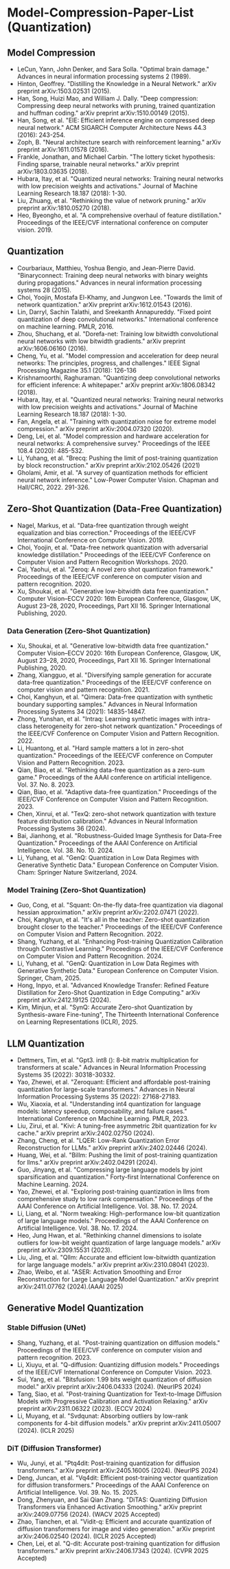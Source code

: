 # Model-Compression-Paper-List (Quantization) 

## Model Compression
- LeCun, Yann, John Denker, and Sara Solla. "Optimal brain damage." Advances in neural information processing systems 2 (1989).
- Hinton, Geoffrey. "Distilling the Knowledge in a Neural Network." arXiv preprint arXiv:1503.02531 (2015).
- Han, Song, Huizi Mao, and William J. Dally. "Deep compression: Compressing deep neural networks with pruning, trained quantization and huffman coding." arXiv preprint arXiv:1510.00149 (2015).
- Han, Song, et al. "EIE: Efficient inference engine on compressed deep neural network." ACM SIGARCH Computer Architecture News 44.3 (2016): 243-254.
- Zoph, B. "Neural architecture search with reinforcement learning." arXiv preprint arXiv:1611.01578 (2016).
- Frankle, Jonathan, and Michael Carbin. "The lottery ticket hypothesis: Finding sparse, trainable neural networks." arXiv preprint arXiv:1803.03635 (2018).
- Hubara, Itay, et al. "Quantized neural networks: Training neural networks with low precision weights and activations." Journal of Machine Learning Research 18.187 (2018): 1-30.
- Liu, Zhuang, et al. "Rethinking the value of network pruning." arXiv preprint arXiv:1810.05270 (2018). 
- Heo, Byeongho, et al. "A comprehensive overhaul of feature distillation." Proceedings of the IEEE/CVF international conference on computer vision. 2019.


## Quantization
- Courbariaux, Matthieu, Yoshua Bengio, and Jean-Pierre David. "Binaryconnect: Training deep neural networks with binary weights during propagations." Advances in neural information processing systems 28 (2015).
- Choi, Yoojin, Mostafa El-Khamy, and Jungwon Lee. "Towards the limit of network quantization." arXiv preprint arXiv:1612.01543 (2016).
- Lin, Darryl, Sachin Talathi, and Sreekanth Annapureddy. "Fixed point quantization of deep convolutional networks." International conference on machine learning. PMLR, 2016.
- Zhou, Shuchang, et al. "Dorefa-net: Training low bitwidth convolutional neural networks with low bitwidth gradients." arXiv preprint arXiv:1606.06160 (2016).
- Cheng, Yu, et al. "Model compression and acceleration for deep neural networks: The principles, progress, and challenges." IEEE Signal Processing Magazine 35.1 (2018): 126-136
- Krishnamoorthi, Raghuraman. "Quantizing deep convolutional networks for efficient inference: A whitepaper." arXiv preprint arXiv:1806.08342 (2018).
- Hubara, Itay, et al. "Quantized neural networks: Training neural networks with low precision weights and activations." Journal of Machine Learning Research 18.187 (2018): 1-30.
- Fan, Angela, et al. "Training with quantization noise for extreme model compression." arXiv preprint arXiv:2004.07320 (2020).
- Deng, Lei, et al. "Model compression and hardware acceleration for neural networks: A comprehensive survey." Proceedings of the IEEE 108.4 (2020): 485-532. 
- Li, Yuhang, et al. "Brecq: Pushing the limit of post-training quantization by block reconstruction." arXiv preprint arXiv:2102.05426 (2021)
- Gholami, Amir, et al. "A survey of quantization methods for efficient neural network inference." Low-Power Computer Vision. Chapman and Hall/CRC, 2022. 291-326.


## Zero-Shot Quantization (Data-Free Quantization)
- Nagel, Markus, et al. "Data-free quantization through weight equalization and bias correction." Proceedings of the IEEE/CVF International Conference on Computer Vision. 2019.
- Choi, Yoojin, et al. "Data-free network quantization with adversarial knowledge distillation." Proceedings of the IEEE/CVF Conference on Computer Vision and Pattern Recognition Workshops. 2020.
- Cai, Yaohui, et al. "Zeroq: A novel zero shot quantization framework." Proceedings of the IEEE/CVF conference on computer vision and pattern recognition. 2020.
- Xu, Shoukai, et al. "Generative low-bitwidth data free quantization." Computer Vision–ECCV 2020: 16th European Conference, Glasgow, UK, August 23–28, 2020, Proceedings, Part XII 16. Springer International Publishing, 2020.

### Data Generation (Zero-Shot Quantization)
- Xu, Shoukai, et al. "Generative low-bitwidth data free quantization." Computer Vision–ECCV 2020: 16th European Conference, Glasgow, UK, August 23–28, 2020, Proceedings, Part XII 16. Springer International Publishing, 2020.
- Zhang, Xiangguo, et al. "Diversifying sample generation for accurate data-free quantization." Proceedings of the IEEE/CVF conference on computer vision and pattern recognition. 2021.
- Choi, Kanghyun, et al. "Qimera: Data-free quantization with synthetic boundary supporting samples." Advances in Neural Information Processing Systems 34 (2021): 14835-14847.
- Zhong, Yunshan, et al. "Intraq: Learning synthetic images with intra-class heterogeneity for zero-shot network quantization." Proceedings of the IEEE/CVF Conference on Computer Vision and Pattern Recognition. 2022.
- Li, Huantong, et al. "Hard sample matters a lot in zero-shot quantization." Proceedings of the IEEE/CVF conference on Computer Vision and Pattern Recognition. 2023.
- Qian, Biao, et al. "Rethinking data-free quantization as a zero-sum game." Proceedings of the AAAI conference on artificial intelligence. Vol. 37. No. 8. 2023.
- Qian, Biao, et al. "Adaptive data-free quantization." Proceedings of the IEEE/CVF Conference on Computer Vision and Pattern Recognition. 2023.
- Chen, Xinrui, et al. "TexQ: zero-shot network quantization with texture feature distribution calibration." Advances in Neural Information Processing Systems 36 (2024).
- Bai, Jianhong, et al. "Robustness-Guided Image Synthesis for Data-Free Quantization." Proceedings of the AAAI Conference on Artificial Intelligence. Vol. 38. No. 10. 2024.
- Li, Yuhang, et al. "GenQ: Quantization in Low Data Regimes with Generative Synthetic Data." European Conference on Computer Vision. Cham: Springer Nature Switzerland, 2024.


### Model Training (Zero-Shot Quantization)
- Guo, Cong, et al. "Squant: On-the-fly data-free quantization via diagonal hessian approximation." arXiv preprint arXiv:2202.07471 (2022).
- Choi, Kanghyun, et al. "It's all in the teacher: Zero-shot quantization brought closer to the teacher." Proceedings of the IEEE/CVF Conference on Computer Vision and Pattern Recognition. 2022.
- Shang, Yuzhang, et al. "Enhancing Post-training Quantization Calibration through Contrastive Learning." Proceedings of the IEEE/CVF Conference on Computer Vision and Pattern Recognition. 2024.
- Li, Yuhang, et al. "GenQ: Quantization in Low Data Regimes with Generative Synthetic Data." European Conference on Computer Vision. Springer, Cham, 2025.
- Hong, Inpyo, et al. "Advanced Knowledge Transfer: Refined Feature Distillation for Zero-Shot Quantization in Edge Computing." arXiv preprint arXiv:2412.19125 (2024).
- Kim, Minjun, et al. "SynQ: Accurate Zero-shot Quantization by Synthesis-aware Fine-tuning", The Thirteenth International Conference on Learning Representations (ICLR), 2025.



## LLM Quantization
- Dettmers, Tim, et al. "Gpt3. int8 (): 8-bit matrix multiplication for transformers at scale." Advances in Neural Information Processing Systems 35 (2022): 30318-30332.
- Yao, Zhewei, et al. "Zeroquant: Efficient and affordable post-training quantization for large-scale transformers." Advances in Neural Information Processing Systems 35 (2022): 27168-27183.
- Wu, Xiaoxia, et al. "Understanding int4 quantization for language models: latency speedup, composability, and failure cases." International Conference on Machine Learning. PMLR, 2023.
- Liu, Zirui, et al. "Kivi: A tuning-free asymmetric 2bit quantization for kv cache." arXiv preprint arXiv:2402.02750 (2024).
- Zhang, Cheng, et al. "LQER: Low-Rank Quantization Error Reconstruction for LLMs." arXiv preprint arXiv:2402.02446 (2024).
- Huang, Wei, et al. "Billm: Pushing the limit of post-training quantization for llms." arXiv preprint arXiv:2402.04291 (2024).
- Guo, Jinyang, et al. "Compressing large language models by joint sparsification and quantization." Forty-first International Conference on Machine Learning. 2024.
- Yao, Zhewei, et al. "Exploring post-training quantization in llms from comprehensive study to low rank compensation." Proceedings of the AAAI Conference on Artificial Intelligence. Vol. 38. No. 17. 2024.
- Li, Liang, et al. "Norm tweaking: High-performance low-bit quantization of large language models." Proceedings of the AAAI Conference on Artificial Intelligence. Vol. 38. No. 17. 2024.
- Heo, Jung Hwan, et al. "Rethinking channel dimensions to isolate outliers for low-bit weight quantization of large language models." arXiv preprint arXiv:2309.15531 (2023).
- Liu, Jing, et al. "Qllm: Accurate and efficient low-bitwidth quantization for large language models." arXiv preprint arXiv:2310.08041 (2023).
- Zhao, Weibo, et al. "ASER: Activation Smoothing and Error Reconstruction for Large Language Model Quantization." arXiv preprint arXiv:2411.07762 (2024).(AAAI 2025) 


## Generative Model Quantization

### Stable Diffusion (UNet)
- Shang, Yuzhang, et al. "Post-training quantization on diffusion models." Proceedings of the IEEE/CVF conference on computer vision and pattern recognition. 2023.
- Li, Xiuyu, et al. "Q-diffusion: Quantizing diffusion models." Proceedings of the IEEE/CVF International Conference on Computer Vision. 2023.
- Sui, Yang, et al. "Bitsfusion: 1.99 bits weight quantization of diffusion model." arXiv preprint arXiv:2406.04333 (2024). (NeurIPS 2024)
- Tang, Siao, et al. "Post-training Quantization for Text-to-Image Diffusion Models with Progressive Calibration and Activation Relaxing." arXiv preprint arXiv:2311.06322 (2023). (ECCV 2024)
- Li, Muyang, et al. "Svdqunat: Absorbing outliers by low-rank components for 4-bit diffusion models." arXiv preprint arXiv:2411.05007 (2024). (ICLR 2025)

### DiT (Diffusion Transformer)
- Wu, Junyi, et al. "Ptq4dit: Post-training quantization for diffusion transformers." arXiv preprint arXiv:2405.16005 (2024). (NeurIPS 2024)
- Deng, Juncan, et al. "Vq4dit: Efficient post-training vector quantization for diffusion transformers." Proceedings of the AAAI Conference on Artificial Intelligence. Vol. 39. No. 15. 2025.
- Dong, Zhenyuan, and Sai Qian Zhang. "DiTAS: Quantizing Diffusion Transformers via Enhanced Activation Smoothing." arXiv preprint arXiv:2409.07756 (2024). (WACV 2025 Accepted)
- Zhao, Tianchen, et al. "Vidit-q: Efficient and accurate quantization of diffusion transformers for image and video generation." arXiv preprint arXiv:2406.02540 (2024). (ICLR 2025 Accepted)
- Chen, Lei, et al. "Q-dit: Accurate post-training quantization for diffusion transformers." arXiv preprint arXiv:2406.17343 (2024). (CVPR 2025 Accepted)

